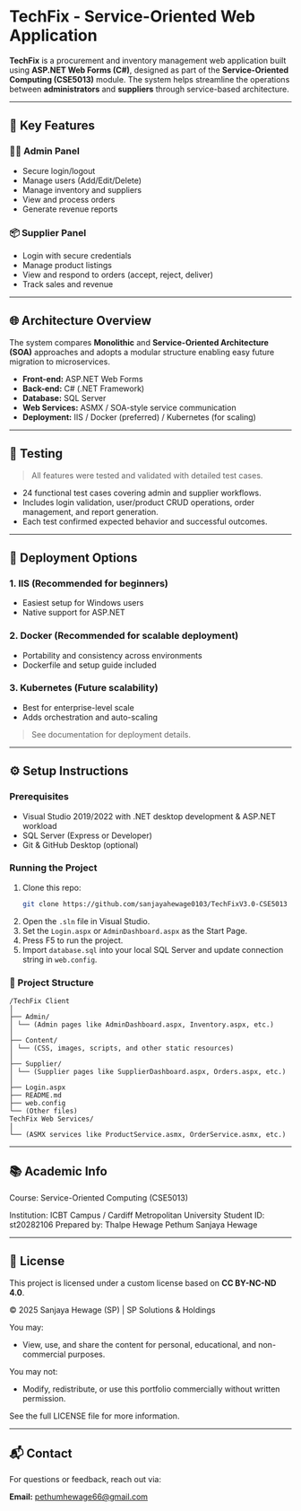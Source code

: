 
# TechFix - Service-Oriented Web Application

**TechFix** is a procurement and inventory management web application built using **ASP.NET Web Forms (C#)**, designed as part of the **Service-Oriented Computing (CSE5013)** module. The system helps streamline the operations between **administrators** and **suppliers** through service-based architecture.

---

## 🧩 Key Features

### 👨‍💼 Admin Panel
- Secure login/logout
- Manage users (Add/Edit/Delete)
- Manage inventory and suppliers
- View and process orders
- Generate revenue reports

### 📦 Supplier Panel
- Login with secure credentials
- Manage product listings
- View and respond to orders (accept, reject, deliver)
- Track sales and revenue

---

## 🌐 Architecture Overview

The system compares **Monolithic** and **Service-Oriented Architecture (SOA)** approaches and adopts a modular structure enabling easy future migration to microservices.

- **Front-end:** ASP.NET Web Forms
- **Back-end:** C# (.NET Framework)
- **Database:** SQL Server
- **Web Services:** ASMX / SOA-style service communication
- **Deployment:** IIS / Docker (preferred) / Kubernetes (for scaling)

---

## 🧪 Testing

> All features were tested and validated with detailed test cases.

- 24 functional test cases covering admin and supplier workflows.
- Includes login validation, user/product CRUD operations, order management, and report generation.
- Each test confirmed expected behavior and successful outcomes.

---

## 🚀 Deployment Options

### 1. IIS (Recommended for beginners)
- Easiest setup for Windows users
- Native support for ASP.NET

### 2. Docker (Recommended for scalable deployment)
- Portability and consistency across environments
- Dockerfile and setup guide included

### 3. Kubernetes (Future scalability)
- Best for enterprise-level scale
- Adds orchestration and auto-scaling

> See documentation for deployment details.

---

## ⚙️ Setup Instructions

### Prerequisites
- Visual Studio 2019/2022 with .NET desktop development & ASP.NET workload
- SQL Server (Express or Developer)
- Git & GitHub Desktop (optional)

### Running the Project
1. Clone this repo:
   ```bash
   git clone https://github.com/sanjayahewage0103/TechFixV3.0-CSE5013
   ```
2. Open the `.sln` file in Visual Studio.
3. Set the `Login.aspx` or `AdminDashboard.aspx` as the Start Page.
4. Press F5 to run the project.
5. Import `database.sql` into your local SQL Server and update connection string in `web.config`.

### 📁 Project Structure
```
/TechFix Client
│
├── Admin/
│ └── (Admin pages like AdminDashboard.aspx, Inventory.aspx, etc.)
│
├── Content/
│ └── (CSS, images, scripts, and other static resources)
│
├── Supplier/
│ └── (Supplier pages like SupplierDashboard.aspx, Orders.aspx, etc.)
│
├── Login.aspx
├── README.md
├── web.config
└── (Other files)
TechFix Web Services/
│
└── (ASMX services like ProductService.asmx, OrderService.asmx, etc.)
```

---

## 📚 Academic Info
Course: Service-Oriented Computing (CSE5013)

Institution: ICBT Campus / Cardiff Metropolitan University
Student ID: st20282106
Prepared by: Thalpe Hewage Pethum Sanjaya Hewage

---

## 📝 License

This project is licensed under a custom license based on **CC BY-NC-ND 4.0**.

© 2025 Sanjaya Hewage (SP) | SP Solutions & Holdings

You may:
- View, use, and share the content for personal, educational, and non-commercial purposes.

You may not:
- Modify, redistribute, or use this portfolio commercially without written permission.

See the full LICENSE file for more information.

---

## 📬 Contact

For questions or feedback, reach out via:

**Email:** pethumhewage66@gmail.com
